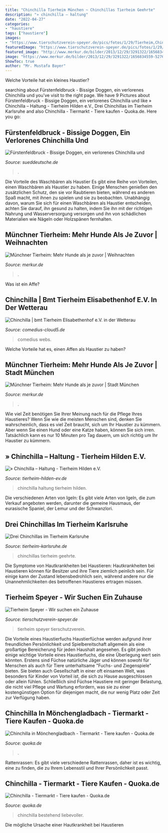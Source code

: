 ```yaml
---
title: "Chinchilla Tierheim München ~ Chinchillas Tierheim Geehrte"
description: "» chinchilla – haltung"
date: "2022-04-27"
categories:
- "haustiere"
tags: ["haustiere"]
images:
- "https://www.tierschutzverein-speyer.de/pics/fotos/1/29/Tierheim,Chinchilla_(1_von_1).jpg"
featuredImage: "https://www.tierschutzverein-speyer.de/pics/fotos/1/29/Tierheim,Chinchilla_(1_von_1).jpg"
featured_image: "http://www.merkur.de/bilder/2013/12/29/3291322/1656834559-52768011_526-yef.jpg"
image: "https://www.merkur.de/bilder/2013/12/29/3291322/1656834559-52768011_526-yNG.jpg"
ShowToc: true
author: "Mr. Mustafa Bayer"
---
```



Welche Vorteile hat ein kleines Haustier?

	

		
searching about Fürstenfeldbruck - Bissige Doggen, ein verlorenes Chinchilla und you've visit to the right page. We have 9 Pictures about Fürstenfeldbruck - Bissige Doggen, ein verlorenes Chinchilla und like » Chinchilla – Haltung - Tierheim Hilden e.V., Drei Chinchillas im Tierheim Karlsruhe and also Chinchilla - Tiermarkt - Tiere kaufen - Quoka.de. Here you go:
		
    
## Fürstenfeldbruck - Bissige Doggen, Ein Verlorenes Chinchilla Und

<img loading=lazy src="https://www.sueddeutsche.de/image/sz.1.2985295/1200x675?v=1518753028" onerror="this.onerror=null;this.src='https://tse3.mm.bing.net/th?id=OIP.FshwO3d4ckKnj2Z9woaIGAHaEK&amp;pid=15.1';" alt="Fürstenfeldbruck - Bissige Doggen, ein verlorenes Chinchilla und">

_Source: sueddeutsche.de_

>. 

	

Die Vorteile des Waschbären als Haustier
Es gibt eine Reihe von Vorteilen, einen Waschbären als Haustier zu haben. Einige Menschen genießen den zusätzlichen Schutz, den sie vor Raubtieren bieten, während es anderen Spaß macht, mit ihnen zu spielen und sie zu beobachten. Unabhängig davon, warum Sie sich für einen Waschbären als Haustier entscheiden, achten Sie darauf, ihn gesund zu halten, indem Sie ihn mit der richtigen Nahrung und Wasserversorgung versorgen und ihn von schädlichen Materialien wie Nägeln oder Holzspänen fernhalten.

    
## Münchner Tierheim: Mehr Hunde Als Je Zuvor | Weihnachten

<img loading=lazy src="https://www.merkur.de/bilder/2013/12/29/3291322/1656834559-52768011_526-yNG.jpg" onerror="this.onerror=null;this.src='https://tse4.mm.bing.net/th?id=OIP.d0s9ZVKTvyWqbBLwbyzJcwHaEK&amp;pid=15.1';" alt="Münchner Tierheim: Mehr Hunde als je zuvor | Weihnachten">

_Source: merkur.de_

>. 

	

Was ist ein Affe?

    
## Chinchilla | Bmt Tierheim Elisabethenhof E.V. In Der Wetterau

<img loading=lazy src="https://comedius-cloud5.de/webs/comedius_create2/webs/6/web_online/dateien/5979fb91cd271_handling_chin_1_280.jpg" onerror="this.onerror=null;this.src='https://tse4.mm.bing.net/th?id=OIP.lZc0OACkau7G0KGfAtqmCgAAAA&amp;pid=15.1';" alt="Chinchilla | bmt Tierheim Elisabethenhof e.V. in der Wetterau">

_Source: comedius-cloud5.de_

>comedius webs. 

	

Welche Vorteile hat es, einen Affen als Haustier zu haben?

    
## Münchner Tierheim: Mehr Hunde Als Je Zuvor | Stadt München

<img loading=lazy src="http://www.merkur.de/bilder/2013/12/29/3291322/1656834559-52768011_526-yef.jpg" onerror="this.onerror=null;this.src='https://tse2.mm.bing.net/th?id=OIP.Gm8n85KnpT1Tx3jqCMmT9wHaEK&amp;pid=15.1';" alt="Münchner Tierheim: Mehr Hunde als je zuvor | Stadt München">

_Source: merkur.de_

>. 

	

Wie viel Zeit benötigen Sie Ihrer Meinung nach für die Pflege Ihres Haustieres?
Wenn Sie wie die meisten Menschen sind, denken Sie wahrscheinlich, dass es viel Zeit braucht, sich um Ihr Haustier zu kümmern. Aber wenn Sie einen Hund oder eine Katze haben, können Sie sich irren. Tatsächlich kann es nur 10 Minuten pro Tag dauern, um sich richtig um Ihr Haustier zu kümmern.

    
## » Chinchilla – Haltung - Tierheim Hilden E.V.

<img loading=lazy src="https://www.tierheim-hilden-ev.de/wp-content/uploads/2017/11/HP1.jpg" onerror="this.onerror=null;this.src='https://tse3.mm.bing.net/th?id=OIP.JUcw0Lxkzhz3r3J3kLV2vQHaJ4&amp;pid=15.1';" alt="» Chinchilla – Haltung - Tierheim Hilden e.V.">

_Source: tierheim-hilden-ev.de_

>chinchilla haltung tierheim hilden. 

	

Die verschiedenen Arten von Igeln: Es gibt viele Arten von Igeln, die zum Verkauf angeboten werden, darunter die gemeine Hausmaus, der eurasische Spaniel, der Lemur und der Schwanzlori.

    
## Drei Chinchillas Im Tierheim Karlsruhe

<img loading=lazy src="https://www.tierheim-karlsruhe.de/wp-content/uploads/2017/10/20170726_193937-768x541.jpg" onerror="this.onerror=null;this.src='https://tse1.mm.bing.net/th?id=OIP.51mErnukG7isoYMGYxbQUwHaFN&amp;pid=15.1';" alt="Drei Chinchillas im Tierheim Karlsruhe">

_Source: tierheim-karlsruhe.de_

>chinchillas tierheim geehrte. 

	

Die Symptome von Hautkrankheiten bei Haustieren:
Hautkrankheiten bei Haustieren können für Besitzer und ihre Tiere ziemlich peinlich sein. Für einige kann der Zustand lebensbedrohlich sein, während andere nur die Unannehmlichkeiten des betroffenen Haustieres ertragen müssen.

    
## Tierheim Speyer - Wir Suchen Ein Zuhause

<img loading=lazy src="https://www.tierschutzverein-speyer.de/pics/fotos/1/29/Tierheim,Chinchilla_(1_von_1).jpg" onerror="this.onerror=null;this.src='https://tse3.mm.bing.net/th?id=OIP.hBv-FZFOJO7j9dJTEsSa4wHaCw&amp;pid=15.1';" alt="Tierheim Speyer - Wir suchen ein Zuhause">

_Source: tierschutzverein-speyer.de_

>tierheim speyer tierschutzverein. 

	

Die Vorteile eines Haustierfuchs
Haustierfüchse werden aufgrund ihrer freundlichen Persönlichkeit und Spielbereitschaft allgemein als eine großartige Bereicherung für jeden Haushalt angesehen. Es gibt jedoch einige wichtige Vorteile eines Haustierfuchs, die eine Überlegung wert sein könnten. Erstens sind Füchse natürliche Jäger und können sowohl für Menschen als auch für Tiere unterhaltsame "Fuchs- und Ziegenspiele" bieten. Sie bieten auch Gesellschaft in einer oft einsamen Welt, was besonders für Kinder von Vorteil ist, die sich zu Hause ausgeschlossen oder allein fühlen. Schließlich sind Füchse Haustiere mit geringer Belastung, die nicht viel Pflege und Wartung erfordern, was sie zu einer kostengünstigen Option für diejenigen macht, die nur wenig Platz oder Zeit zur Verfügung haben.

    
## Chinchilla In Mönchengladbach - Tiermarkt - Tiere Kaufen - Quoka.de

<img loading=lazy src="https://pic0.qimage.de/46/24/74/s229742446.jpg" onerror="this.onerror=null;this.src='https://tse3.mm.bing.net/th?id=OIP.QLFKxpq2aYNkbDczlwvYoAAAAA&amp;pid=15.1';" alt="Chinchilla in Mönchengladbach - Tiermarkt - Tiere kaufen - Quoka.de">

_Source: quoka.de_

>. 

	

Rattenrassen: Es gibt viele verschiedene Rattenrassen, daher ist es wichtig, eine zu finden, die zu Ihrem Lebensstil und Ihrer Persönlichkeit passt.

    
## Chinchilla - Tiermarkt - Tiere Kaufen - Quoka.de

<img loading=lazy src="https://pic0.qimage.de/33/82/45/r235458233.jpg" onerror="this.onerror=null;this.src='https://tse2.mm.bing.net/th?id=OIP.bNdNtk2POTs_csRZKdi2CwAAAA&amp;pid=15.1';" alt="Chinchilla - Tiermarkt - Tiere kaufen - Quoka.de">

_Source: quoka.de_

>chinchilla bestehend liebevoller. 

	

Die mögliche Ursache einer Hautkrankheit bei Haustieren

